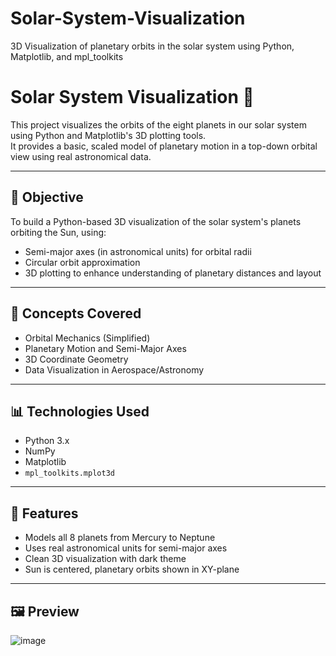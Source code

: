 # Solar-System-Visualization
3D Visualization of planetary orbits in  the solar system using Python, Matplotlib, and mpl_toolkits

# Solar System Visualization 🌌

This project visualizes the orbits of the eight planets in our solar system using Python and Matplotlib's 3D plotting tools.  
It provides a basic, scaled model of planetary motion in a top-down orbital view using real astronomical data.

---

## 🔭 Objective

To build a Python-based 3D visualization of the solar system's planets orbiting the Sun, using:
- Semi-major axes (in astronomical units) for orbital radii
- Circular orbit approximation
- 3D plotting to enhance understanding of planetary distances and layout

---

## 🧠 Concepts Covered

- Orbital Mechanics (Simplified)
- Planetary Motion and Semi-Major Axes
- 3D Coordinate Geometry
- Data Visualization in Aerospace/Astronomy

---

## 📊 Technologies Used

- Python 3.x
- NumPy
- Matplotlib
- `mpl_toolkits.mplot3d`

---

## 🚀 Features

- Models all 8 planets from Mercury to Neptune
- Uses real astronomical units for semi-major axes
- Clean 3D visualization with dark theme
- Sun is centered, planetary orbits shown in XY-plane

---

## 🖼️ Preview
![image](https://github.com/user-attachments/assets/964767aa-859e-422b-93e9-dd47a3f53597)



